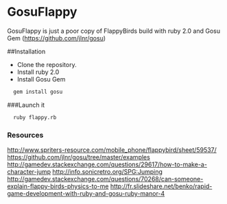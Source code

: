 GosuFlappy
==========

GosuFlappy is just a poor copy of FlappyBirds build with ruby 2.0 and Gosu Gem (https://github.com/jlnr/gosu)

##Installation

  - Clone the repository.
  - Install ruby 2.0
  - Install Gosu Gem
```sh
  gem install gosu
```
###Launch it
```sh
  ruby flappy.rb
```
### Resources
http://www.spriters-resource.com/mobile_phone/flappybird/sheet/59537/
https://github.com/jlnr/gosu/tree/master/examples
http://gamedev.stackexchange.com/questions/29617/how-to-make-a-character-jump
http://info.sonicretro.org/SPG:Jumping
http://gamedev.stackexchange.com/questions/70268/can-someone-explain-flappy-birds-physics-to-me
http://fr.slideshare.net/benko/rapid-game-development-with-ruby-and-gosu-ruby-manor-4
